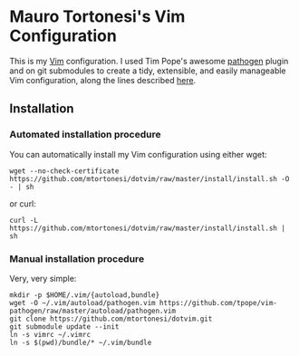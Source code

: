 # Mauro Tortonesi's Vim Configuration

This is my [Vim](http://www.vim.org) configuration. I used Tim Pope's awesome
[pathogen](https://github.com/tpope/vim-pathogen) plugin and on git submodules
to create a tidy, extensible, and easily manageable Vim configuration, along
the lines described
[here](http://vimcasts.org/episodes/synchronizing-plugins-with-git-submodules-and-pathogen/).


## Installation

### Automated installation procedure

You can automatically install my Vim configuration using either wget:

    wget --no-check-certificate https://github.com/mtortonesi/dotvim/raw/master/install/install.sh -O - | sh

or curl:

    curl -L https://github.com/mtortonesi/dotvim/raw/master/install/install.sh | sh



### Manual installation procedure

Very, very simple:

    mkdir -p $HOME/.vim/{autoload,bundle}
    wget -O ~/.vim/autoload/pathogen.vim https://github.com/tpope/vim-pathogen/raw/master/autoload/pathogen.vim 
    git clone https://github.com/mtortonesi/dotvim.git
    git submodule update --init
    ln -s vimrc ~/.vimrc
    ln -s $(pwd)/bundle/* ~/.vim/bundle

